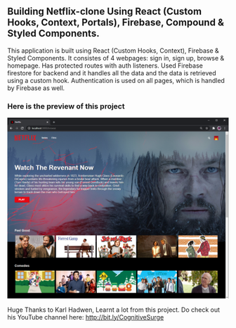 ## Building Netflix-clone Using React (Custom Hooks, Context, Portals), Firebase, Compound & Styled Components.

This application is built using React (Custom Hooks, Context), Firebase & Styled Components.
It consistes of 4 webpages: sign in, sign up, browse & homepage.
Has protected routes with auth listeners.
Used Firebase firestore for backend and it handles all the data and the data is retrieved using a custom hook.
Authentication is used on all pages, which is handled by Firebase as well.

### Here is the preview of this project

![Preview](netflix-clone-preview.png?raw=true)

Huge Thanks to Karl Hadwen, Learnt a lot from this project. Do check out his YouTube channel here: http://bit.ly/CognitiveSurge
